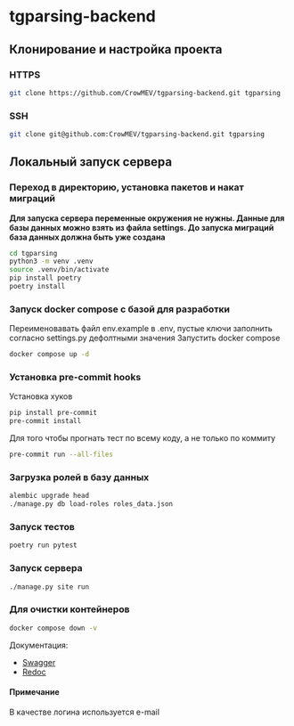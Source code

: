 # tgparsing-backend

## Клонирование и настройка проекта

### HTTPS
```bash
git clone https://github.com/CrowMEV/tgparsing-backend.git tgparsing
```

### SSH
```bash
git clone git@github.com:CrowMEV/tgparsing-backend.git tgparsing
```

## Локальный запуск сервера

### Переход в директорию, установка пакетов и накат миграций
**Для запуска сервера переменные окружения не нужны. Данные для базы данных можно взять из файла settings. До запуска миграций база данных должна быть уже создана**
```bash
cd tgparsing
python3 -m venv .venv
source .venv/bin/activate
pip install poetry
poetry install

```
### Запуск docker compose с базой для разработки
Переименовавать файл env.example в .env, пустые ключи заполнить согласно settings.py дефолтными значения
Запустить docker compose
```bash
docker compose up -d
```
### Установка pre-commit hooks

Установка хуков
```bash
pip install pre-commit
pre-commit install
```
Для того чтобы прогнать тест по всему коду, а не только по коммиту
```bash
pre-commit run --all-files
```

### Загрузка ролей в базу данных
```bash
alembic upgrade head
./manage.py db load-roles roles_data.json
```

### Запуск тестов
```bash
poetry run pytest
```
### Запуск сервера

```bash
./manage.py site run
```
### Для очистки контейнеров
```bash
docker compose down -v
```

Документация:  
- [Swagger](http://0.0.0.0:8000/docs)  
- [Redoc](http://127.0.0.1:8000/redoc)  

#### Примечание  
В качестве логина используется e-mail  
